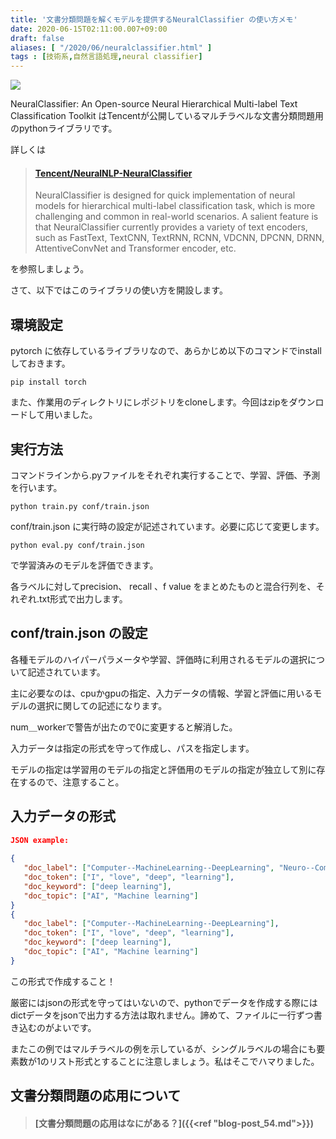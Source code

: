 ```yaml
---
title: '文書分類問題を解くモデルを提供するNeuralClassifier の使い方メモ'
date: 2020-06-15T02:11:00.007+09:00
draft: false
aliases: [ "/2020/06/neuralclassifier.html" ]
tags : [技術系,自然言語処理,neural classifier]
---
```


  

[![](https://1.bp.blogspot.com/-YlMb8v77MN4/XurdQSzS1yI/AAAAAAAAg6Y/oSZrJ0c9yxYbzQnNNTynRvZnEp-xGE7NwCK4BGAsYHg/s320/AFE90C8A-A49C-4475-9F05-50E2D56D5B63.jpeg)](https://1.bp.blogspot.com/-YlMb8v77MN4/XurdQSzS1yI/AAAAAAAAg6Y/oSZrJ0c9yxYbzQnNNTynRvZnEp-xGE7NwCK4BGAsYHg/s1920/AFE90C8A-A49C-4475-9F05-50E2D56D5B63.jpeg)

NeuralClassifier: An Open-source Neural Hierarchical Multi-label Text Classification Toolkit はTencentが公開しているマルチラベルな文書分類問題用のpythonライブラリです。  

詳しくは

  

> #### [Tencent/NeuralNLP-NeuralClassifier](https://github.com/Tencent/NeuralNLP-NeuralClassifier)
> 
> NeuralClassifier is designed for quick implementation of neural models for hierarchical multi-label classification task, which is more challenging and common in real-world scenarios. A salient feature is that NeuralClassifier currently provides a variety of text encoders, such as FastText, TextCNN, TextRNN, RCNN, VDCNN, DPCNN, DRNN, AttentiveConvNet and Transformer encoder, etc.

を参照しましょう。

さて、以下ではこのライブラリの使い方を開設します。


## 環境設定


pytorch に依存しているライブラリなので、あらかじめ以下のコマンドでinstallしておきます。

```
pip install torch
```

また、作業用のディレクトリにレポジトリをcloneします。今回はzipをダウンロードして用いました。

## 実行方法


コマンドラインから.pyファイルをそれぞれ実行することで、学習、評価、予測を行います。

```
python train.py conf/train.json
```

conf/train.json に実行時の設定が記述されています。必要に応じて変更します。

```
python eval.py conf/train.json
```

で学習済みのモデルを評価できます。

各ラベルに対してprecision、 recall 、f value をまとめたものと混合行列を、それぞれ.txt形式で出力します。

## conf/train.json の設定


各種モデルのハイパーパラメータや学習、評価時に利用されるモデルの選択について記述されています。  

主に必要なのは、cpuかgpuの指定、入力データの情報、学習と評価に用いるモデルの選択に関しての記述になります。

  

num＿workerで警告が出たので0に変更すると解消した。

入力データは指定の形式を守って作成し、パスを指定します。

モデルの指定は学習用のモデルの指定と評価用のモデルの指定が独立して別に存在するので、注意すること。

## 入力データの形式


```json
JSON example:  
  
{  
   "doc_label": ["Computer--MachineLearning--DeepLearning", "Neuro--ComputationalNeuro"],  
   "doc_token": ["I", "love", "deep", "learning"],  
   "doc_keyword": ["deep learning"],  
   "doc_topic": ["AI", "Machine learning"]  
}  
{  
   "doc_label": ["Computer--MachineLearning--DeepLearning"],  
   "doc_token": ["I", "love", "deep", "learning"],  
   "doc_keyword": ["deep learning"],  
   "doc_topic": ["AI", "Machine learning"]  
}
```

この形式で作成すること！

厳密にはjsonの形式を守ってはいないので、pythonでデータを作成する際にはdictデータをjsonで出力する方法は取れません。諦めて、ファイルに一行ずつ書き込むのがよいです。

またこの例ではマルチラベルの例を示しているが、シングルラベルの場合にも要素数が1のリスト形式とすることに注意しましょう。私はそこでハマりました。

## **文書分類問題の応用について**

> #### [文書分類問題の応用はなにがある？]({{<ref "blog-post_54.md">}})
> 